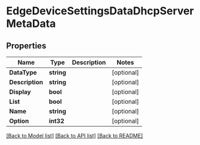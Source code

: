# EdgeDeviceSettingsDataDhcpServerMetaData

## Properties

Name | Type | Description | Notes
------------ | ------------- | ------------- | -------------
**DataType** | **string** |  | [optional] 
**Description** | **string** |  | [optional] 
**Display** | **bool** |  | [optional] 
**List** | **bool** |  | [optional] 
**Name** | **string** |  | [optional] 
**Option** | **int32** |  | [optional] 

[[Back to Model list]](../README.md#documentation-for-models) [[Back to API list]](../README.md#documentation-for-api-endpoints) [[Back to README]](../README.md)


